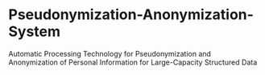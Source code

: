 # Pseudonymization-Anonymization-System
Automatic Processing Technology for Pseudonymization and Anonymization of Personal Information for Large-Capacity Structured Data
